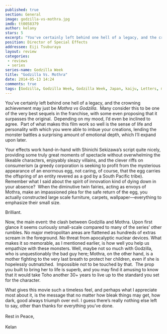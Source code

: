 ```yaml
---
published: true
section: General
image: godzilla-vs-mothra.jpg
imdb: tt0058379
author: kelany
stars: 5
excerpt: "You've certainly left behind one hell of a legacy, and the crowning achievement may just be Mothra vs Godzilla."
position: Director of Special Effects
addressee: Eiji Tsuburaya
layout: review
categories: 
 - reviews
 - series
series-name: Godzilla Week
title: "Godzilla Vs. Mothra"
date: 2014-05-13 14:24
comments: true
tags: [Godzilla, Godzilla Week, Godzilla Week, Japan, kaiju, Letters, monsters, Mothra]
---
```

You've certainly left behind one hell of a legacy, and the crowning achievement may just be <em>Mothra vs Godzilla</em>.&nbsp; Many consider this to be one of the very best sequels in the franchise, with some even proposing that it surpasses the original.&nbsp; Depending on my mood, I&#8217;d even be inclined to agree.&nbsp; Part of what makes this film work so well is the sense of life and personality with which you were able to imbue your creations, lending the monster battles a surprising amount of emotional depth, which I&#8217;ll expand upon later.</p>
<p>Your effects work hand-in-hand with Shinichi Sekizawa&#8217;s script quite nicely, providing some truly great moments of spectacle without overwhelming the likeable characters, enjoyably sleazy villains, and the clever riffs on consumerism (a greedy corporation is seeking to profit from the mysterious appearance of an enormous egg, not caring, of course, that the egg carries the offspring of an entity revered as a god by a South Pacific tribe). Remember what I said about the spirit of innovation kind of dying down in your absence?&nbsp; When the diminutive twin fairies, acting as envoys of Mothra, make an impassioned plea for the safe return of the egg, you actually constructed large scale furniture, carpets, wallpaper&mdash;everything to emphasize their small size.&nbsp;</p>
<p>Brilliant.</p>
<p>Now, the main event: the clash between Godzilla and Mothra. Upon first glance it seems curiously small-scale compared to many of the series&#8217; other rumbles. No major metropolitan areas are flattened as hundreds of extras scream in the foreground. No threat from apocalyptic nuclear devices. What makes it so memorable, as I mentioned earlier, is how well you help us empathize with these monsters. Well, maybe not so much with Godzilla, who is unquestionably the bad guy here; Mothra, on the other hand, is a mother fighting to the very last breath to protect her children, even if she is hopelessly outmatched.&nbsp; Impossible not to be touched by that.&nbsp; The prop you built to bring her to life is superb, and you may find it amusing to know that it would take Toho another 30+ years to live up to the standard you set for the character.</p>
<p>What gives this movie such a timeless feel, and perhaps what I appreciate most about it, is the message that no matter how bleak things may get, how dark, good always triumph over evil. I guess there&#8217;s really nothing else left to say, other than thanks for everything you&#8217;ve done.<br /> <br /> Rest in Peace,<br /> <br /> Kelan<br /> <strong><em></em></strong></p>
